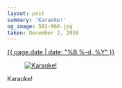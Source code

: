 ```yaml
---
layout: post
summary: 'Karaoke!'
og_image: 582-960.jpg
taken: December 2, 2016
---
```


<div class="post">
 <time>
  <a href="/582">
   {{ page.date | date: "%B %-d, %Y" }}
  </a>
 </time>
 <a href="/582">
  <figure data-taken="12/2/2016">
   <img alt="Karaoke!" sizes="(min-width: 700px) 50vw, calc(100vw - 2rem)" src="{{ site.assets_url }}/582-480.jpg" srcset="{{ site.assets_url }}/582-240.jpg 240w, {{ site.assets_url }}/582-480.jpg 480w, {{ site.assets_url }}/582-720.jpg 720w, {{ site.assets_url }}/582-960.jpg 960w"/>
  </figure>
 </a>
 <span>
  Karaoke!
 </span>
</div>
